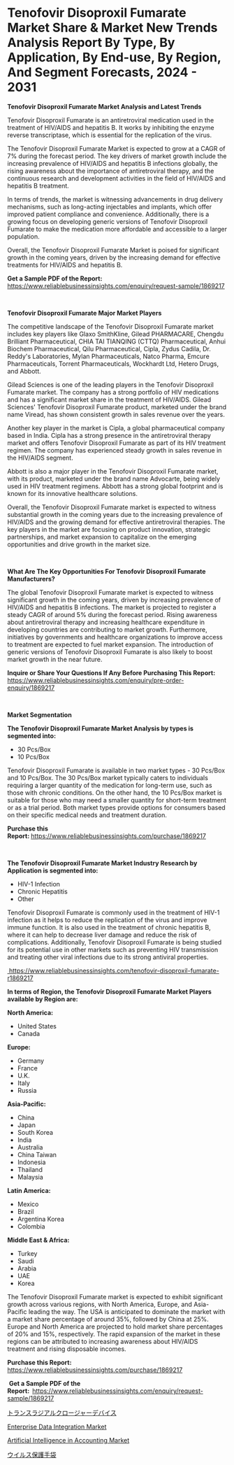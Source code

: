 <p><h1>Tenofovir Disoproxil Fumarate Market Share & Market New Trends Analysis Report By Type, By Application, By End-use, By Region, And Segment Forecasts, 2024 - 2031</h1></p><p><strong>Tenofovir Disoproxil Fumarate Market Analysis and Latest Trends</strong></p>
<p><p>Tenofovir Disoproxil Fumarate is an antiretroviral medication used in the treatment of HIV/AIDS and hepatitis B. It works by inhibiting the enzyme reverse transcriptase, which is essential for the replication of the virus.</p><p>The Tenofovir Disoproxil Fumarate Market is expected to grow at a CAGR of 7% during the forecast period. The key drivers of market growth include the increasing prevalence of HIV/AIDS and hepatitis B infections globally, the rising awareness about the importance of antiretroviral therapy, and the continuous research and development activities in the field of HIV/AIDS and hepatitis B treatment.</p><p>In terms of trends, the market is witnessing advancements in drug delivery mechanisms, such as long-acting injectables and implants, which offer improved patient compliance and convenience. Additionally, there is a growing focus on developing generic versions of Tenofovir Disoproxil Fumarate to make the medication more affordable and accessible to a larger population.</p><p>Overall, the Tenofovir Disoproxil Fumarate Market is poised for significant growth in the coming years, driven by the increasing demand for effective treatments for HIV/AIDS and hepatitis B.</p></p>
<p><strong>Get a Sample PDF of the Report:&nbsp;</strong> <a href="https://www.reliablebusinessinsights.com/enquiry/request-sample/1869217">https://www.reliablebusinessinsights.com/enquiry/request-sample/1869217</a></p>
<p>&nbsp;</p>
<p><strong>Tenofovir Disoproxil Fumarate Major Market Players</strong></p>
<p><p>The competitive landscape of the Tenofovir Disoproxil Fumarate market includes key players like Glaxo SmithKline, Gilead PHARMACARE, Chengdu Brilliant Pharmaceutical, CHIA TAI TIANQING (CTTQ) Pharmaceutical, Anhui Biochem Pharmaceutical, Qilu Pharmaceutical, Cipla, Zydus Cadila, Dr. Reddy's Laboratories, Mylan Pharmaceuticals, Natco Pharma, Emcure Pharmaceuticals, Torrent Pharmaceuticals, Wockhardt Ltd, Hetero Drugs, and Abbott.</p><p>Gilead Sciences is one of the leading players in the Tenofovir Disoproxil Fumarate market. The company has a strong portfolio of HIV medications and has a significant market share in the treatment of HIV/AIDS. Gilead Sciences' Tenofovir Disoproxil Fumarate product, marketed under the brand name Viread, has shown consistent growth in sales revenue over the years.</p><p>Another key player in the market is Cipla, a global pharmaceutical company based in India. Cipla has a strong presence in the antiretroviral therapy market and offers Tenofovir Disoproxil Fumarate as part of its HIV treatment regimen. The company has experienced steady growth in sales revenue in the HIV/AIDS segment.</p><p>Abbott is also a major player in the Tenofovir Disoproxil Fumarate market, with its product, marketed under the brand name Advocarte, being widely used in HIV treatment regimens. Abbott has a strong global footprint and is known for its innovative healthcare solutions.</p><p>Overall, the Tenofovir Disoproxil Fumarate market is expected to witness substantial growth in the coming years due to the increasing prevalence of HIV/AIDS and the growing demand for effective antiretroviral therapies. The key players in the market are focusing on product innovation, strategic partnerships, and market expansion to capitalize on the emerging opportunities and drive growth in the market size.</p></p>
<p>&nbsp;</p>
<p><strong>What Are The Key Opportunities For Tenofovir Disoproxil Fumarate Manufacturers?</strong></p>
<p><p>The global Tenofovir Disoproxil Fumarate market is expected to witness significant growth in the coming years, driven by increasing prevalence of HIV/AIDS and hepatitis B infections. The market is projected to register a steady CAGR of around 5% during the forecast period. Rising awareness about antiretroviral therapy and increasing healthcare expenditure in developing countries are contributing to market growth. Furthermore, initiatives by governments and healthcare organizations to improve access to treatment are expected to fuel market expansion. The introduction of generic versions of Tenofovir Disoproxil Fumarate is also likely to boost market growth in the near future.</p></p>
<p><strong>Inquire or Share Your Questions If Any Before Purchasing This Report:</strong> <a href="https://www.reliablebusinessinsights.com/enquiry/pre-order-enquiry/1869217">https://www.reliablebusinessinsights.com/enquiry/pre-order-enquiry/1869217</a></p>
<p>&nbsp;</p>
<p><strong>Market Segmentation</strong></p>
<p><strong>The Tenofovir Disoproxil Fumarate Market Analysis by types is segmented into:</strong></p>
<p><ul><li>30 Pcs/Box</li><li>10 Pcs/Box</li></ul></p>
<p><p>Tenofovir Disoproxil Fumarate is available in two market types - 30 Pcs/Box and 10 Pcs/Box. The 30 Pcs/Box market typically caters to individuals requiring a larger quantity of the medication for long-term use, such as those with chronic conditions. On the other hand, the 10 Pcs/Box market is suitable for those who may need a smaller quantity for short-term treatment or as a trial period. Both market types provide options for consumers based on their specific medical needs and treatment duration.</p></p>
<p><strong>Purchase this Report:&nbsp;</strong><a href="https://www.reliablebusinessinsights.com/purchase/1869217">https://www.reliablebusinessinsights.com/purchase/1869217</a></p>
<p>&nbsp;</p>
<p><strong>The Tenofovir Disoproxil Fumarate Market Industry Research by Application is segmented into:</strong></p>
<p><ul><li>HIV-1 Infection</li><li>Chronic Hepatitis</li><li>Other</li></ul></p>
<p><p>Tenofovir Disoproxil Fumarate is commonly used in the treatment of HIV-1 infection as it helps to reduce the replication of the virus and improve immune function. It is also used in the treatment of chronic hepatitis B, where it can help to decrease liver damage and reduce the risk of complications. Additionally, Tenofovir Disoproxil Fumarate is being studied for its potential use in other markets such as preventing HIV transmission and treating other viral infections due to its strong antiviral properties.</p></p>
<p><a href="https://www.reliablebusinessinsights.com/tenofovir-disoproxil-fumarate-r1869217">&nbsp;https://www.reliablebusinessinsights.com/tenofovir-disoproxil-fumarate-r1869217</a></p>
<p><strong>In terms of Region, the Tenofovir Disoproxil Fumarate Market Players available by Region are:</strong></p>
<p>
    <p> <strong> North America: </strong>
        <ul>
            <li>United States</li>
            <li>Canada</li>
        </ul>
        </p> 
    <p> <strong> Europe: </strong>
        <ul>
            <li>Germany</li>
            <li>France</li>
            <li>U.K.</li>
            <li>Italy</li>
            <li>Russia</li>
        </ul>
        </p> 
    <p> <strong> Asia-Pacific: </strong>
        <ul>
            <li>China</li>
            <li>Japan</li>
            <li>South Korea</li>
            <li>India</li>
            <li>Australia</li>
            <li>China Taiwan</li>
            <li>Indonesia</li>
            <li>Thailand</li>
            <li>Malaysia</li>
        </ul>
        </p> 
    <p> <strong> Latin America: </strong>
        <ul>
            <li>Mexico</li>
            <li>Brazil</li>
            <li>Argentina Korea</li>
            <li>Colombia</li>
        </ul>
        </p> 
    <p> <strong> Middle East & Africa: </strong>
        <ul>
            <li>Turkey</li>
            <li>Saudi</li>
            <li>Arabia</li>
            <li>UAE</li>
            <li>Korea</li>
        </ul>
    </p>
    </p>
<p><p>The Tenofovir Disoproxil Fumarate market is expected to exhibit significant growth across various regions, with North America, Europe, and Asia-Pacific leading the way. The USA is anticipated to dominate the market with a market share percentage of around 35%, followed by China at 25%. Europe and North America are projected to hold market share percentages of 20% and 15%, respectively. The rapid expansion of the market in these regions can be attributed to increasing awareness about HIV/AIDS treatment and rising disposable incomes.</p></p>
<p><strong>Purchase this Report: </strong><a href="https://www.reliablebusinessinsights.com/purchase/1869217">https://www.reliablebusinessinsights.com/purchase/1869217</a></p>
<p>&nbsp;<strong>Get a Sample PDF of the Report:&nbsp;&nbsp;</strong><a href="https://www.reliablebusinessinsights.com/enquiry/request-sample/1869217">https://www.reliablebusinessinsights.com/enquiry/request-sample/1869217</a></p>
<p><strong></strong></p>
<p><p><a href="https://github.com/EstaSprer20231/Market-Research-Report-List-2/blob/main/5744818177408.md">トランスラジアルクロージャーデバイス</a></p><p><a href="https://github.com/gladysalidde/Market-Research-Report-List-1/blob/main/enterprise-data-integration-market.md">Enterprise Data Integration Market</a></p><p><a href="https://github.com/dimitrishawkinswaynenp91rgz/Market-Research-Report-List-3/blob/main/artificial-intelligence-in-accounting-market.md">Artificial Intelligence in Accounting Market</a></p><p><a href="https://github.com/klon646/Market-Research-Report-List-2/blob/main/5354193177409.md">ウイルス保護手袋</a></p></p>
